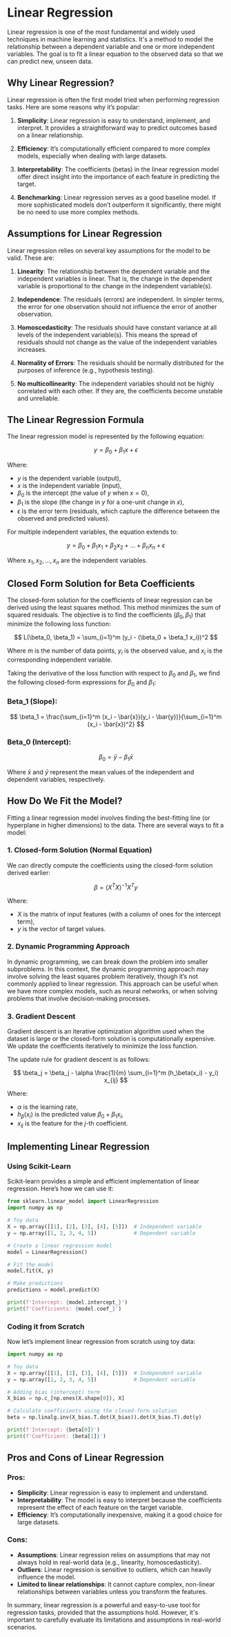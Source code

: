 # Linear Regression

Linear regression is one of the most fundamental and widely used techniques in machine learning and statistics. It's a method to model the relationship between a dependent variable and one or more independent variables. The goal is to fit a linear equation to the observed data so that we can predict new, unseen data.

## Why Linear Regression?

Linear regression is often the first model tried when performing regression tasks. Here are some reasons why it’s popular:

1. **Simplicity**: Linear regression is easy to understand, implement, and interpret. It provides a straightforward way to predict outcomes based on a linear relationship.
  
2. **Efficiency**: It’s computationally efficient compared to more complex models, especially when dealing with large datasets.

3. **Interpretability**: The coefficients (betas) in the linear regression model offer direct insight into the importance of each feature in predicting the target.

4. **Benchmarking**: Linear regression serves as a good baseline model. If more sophisticated models don’t outperform it significantly, there might be no need to use more complex methods.

## Assumptions for Linear Regression

Linear regression relies on several key assumptions for the model to be valid. These are:

1. **Linearity**: The relationship between the dependent variable and the independent variables is linear. That is, the change in the dependent variable is proportional to the change in the independent variable(s).
   
2. **Independence**: The residuals (errors) are independent. In simpler terms, the error for one observation should not influence the error of another observation.

3. **Homoscedasticity**: The residuals should have constant variance at all levels of the independent variable(s). This means the spread of residuals should not change as the value of the independent variables increases.

4. **Normality of Errors**: The residuals should be normally distributed for the purposes of inference (e.g., hypothesis testing).

5. **No multicollinearity**: The independent variables should not be highly correlated with each other. If they are, the coefficients become unstable and unreliable.

## The Linear Regression Formula

The linear regression model is represented by the following equation:

$$
y = \beta_0 + \beta_1x + \epsilon
$$

Where:
- $y$ is the dependent variable (output),
- $x$ is the independent variable (input),
- $\beta_0$ is the intercept (the value of $y$ when $x = 0$),
- $\beta_1$ is the slope (the change in $y$ for a one-unit change in $x$),
- $\epsilon$ is the error term (residuals, which capture the difference between the observed and predicted values).

For multiple independent variables, the equation extends to:

$$
y = \beta_0 + \beta_1x_1 + \beta_2x_2 + \dots + \beta_nx_n + \epsilon
$$

Where $x_1, x_2, \dots, x_n$ are the independent variables.

## Closed Form Solution for Beta Coefficients

The closed-form solution for the coefficients of linear regression can be derived using the least squares method. This method minimizes the sum of squared residuals. The objective is to find the coefficients ($\beta_0, \beta_1$) that minimize the following loss function:

$$
L(\beta_0, \beta_1) = \sum_{i=1}^m (y_i - (\beta_0 + \beta_1 x_i))^2
$$

Where $m$ is the number of data points, $y_i$ is the observed value, and $x_i$ is the corresponding independent variable.

Taking the derivative of the loss function with respect to $\beta_0$ and $\beta_1$, we find the following closed-form expressions for $\beta_0$ and $\beta_1$:

### Beta_1 (Slope):

$$
\beta_1 = \frac{\sum_{i=1}^m (x_i - \bar{x})(y_i - \bar{y})}{\sum_{i=1}^m (x_i - \bar{x})^2}
$$

### Beta_0 (Intercept):

$$
\beta_0 = \bar{y} - \beta_1 \bar{x}
$$

Where $\bar{x}$ and $\bar{y}$ represent the mean values of the independent and dependent variables, respectively.

## How Do We Fit the Model?

Fitting a linear regression model involves finding the best-fitting line (or hyperplane in higher dimensions) to the data. There are several ways to fit a model:

### 1. **Closed-form Solution (Normal Equation)**

We can directly compute the coefficients using the closed-form solution derived earlier:

$$
\beta = (X^T X)^{-1} X^T y
$$

Where:
- $X$ is the matrix of input features (with a column of ones for the intercept term),
- $y$ is the vector of target values.

### 2. **Dynamic Programming Approach**

In dynamic programming, we can break down the problem into smaller subproblems. In this context, the dynamic programming approach may involve solving the least squares problem iteratively, though it’s not commonly applied to linear regression. This approach can be useful when we have more complex models, such as neural networks, or when solving problems that involve decision-making processes.

### 3. **Gradient Descent**

Gradient descent is an iterative optimization algorithm used when the dataset is large or the closed-form solution is computationally expensive. We update the coefficients iteratively to minimize the loss function.

The update rule for gradient descent is as follows:

$$
\beta_j = \beta_j - \alpha \frac{1}{m} \sum_{i=1}^m (h_\beta(x_i) - y_i) x_{ij}
$$

Where:
- $\alpha$ is the learning rate,
- $h_\beta(x_i)$ is the predicted value $\beta_0 + \beta_1 x_i$,
- $x_{ij}$ is the feature for the $j$-th coefficient.

## Implementing Linear Regression

### Using Scikit-Learn

Scikit-learn provides a simple and efficient implementation of linear regression. Here’s how we can use it:

```python
from sklearn.linear_model import LinearRegression
import numpy as np

# Toy data
X = np.array([[1], [2], [3], [4], [5]])  # Independent variable
y = np.array([1, 2, 3, 4, 5])            # Dependent variable

# Create a linear regression model
model = LinearRegression()

# Fit the model
model.fit(X, y)

# Make predictions
predictions = model.predict(X)

print(f'Intercept: {model.intercept_}')
print(f'Coefficients: {model.coef_}')
```

### Coding it from Scratch

Now let’s implement linear regression from scratch using toy data:

```python
import numpy as np

# Toy data
X = np.array([[1], [2], [3], [4], [5]])  # Independent variable
y = np.array([1, 2, 3, 4, 5])            # Dependent variable

# Adding bias (intercept) term
X_bias = np.c_[np.ones(X.shape[0]), X]

# Calculate coefficients using the closed-form solution
beta = np.linalg.inv(X_bias.T.dot(X_bias)).dot(X_bias.T).dot(y)

print(f'Intercept: {beta[0]}')
print(f'Coefficient: {beta[1]}')
```

## Pros and Cons of Linear Regression

### Pros:
- **Simplicity**: Linear regression is easy to implement and understand.
- **Interpretability**: The model is easy to interpret because the coefficients represent the effect of each feature on the target variable.
- **Efficiency**: It’s computationally inexpensive, making it a good choice for large datasets.

### Cons:
- **Assumptions**: Linear regression relies on assumptions that may not always hold in real-world data (e.g., linearity, homoscedasticity).
- **Outliers**: Linear regression is sensitive to outliers, which can heavily influence the model.
- **Limited to linear relationships**: It cannot capture complex, non-linear relationships between variables unless you transform the features.

In summary, linear regression is a powerful and easy-to-use tool for regression tasks, provided that the assumptions hold. However, it's important to carefully evaluate its limitations and assumptions in real-world scenarios.